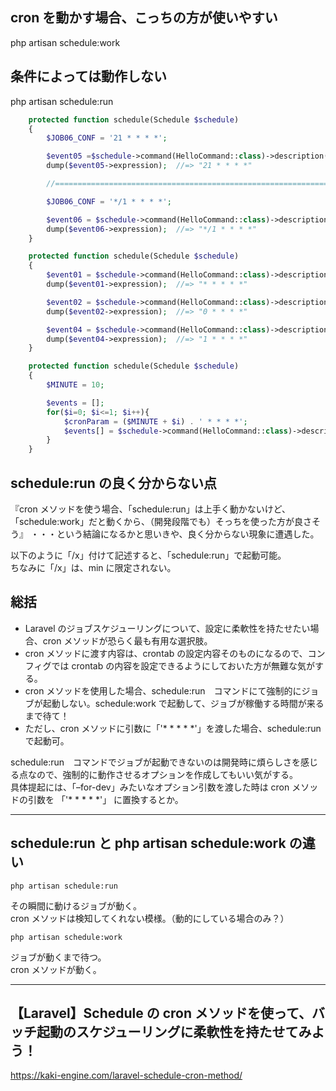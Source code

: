 ## cron を動かす場合、こっちの方が使いやすい
php artisan schedule:work


## 条件によっては動作しない
php artisan schedule:run



```php
    protected function schedule(Schedule $schedule)
    {
        $JOB06_CONF = '21 * * * *';

        $event05 =$schedule->command(HelloCommand::class)->description('Hello command Scheduler')->cron($JOB06_CONF);
        dump($event05->expression);  //=> "21 * * * *"

        //==============================================================

        $JOB06_CONF = '*/1 * * * *';

        $event06 = $schedule->command(HelloCommand::class)->description('Hello command Scheduler')->cron($JOB06_CONF);
        dump($event06->expression);  //=> "*/1 * * * *"
    }
```


```php
    protected function schedule(Schedule $schedule)
    {
        $event01 = $schedule->command(HelloCommand::class)->description('Hello command Scheduler')->everyMinute();
        dump($event01->expression);  //=> "* * * * *"

        $event02 = $schedule->command(HelloCommand::class)->description('Hello command Scheduler')->hourly();
        dump($event02->expression);  //=> "0 * * * *"

        $event04 = $schedule->command(HelloCommand::class)->description('Hello command Scheduler')->cron('1 * * * *');
        dump($event04->expression);  //=> "1 * * * *"
    }
```


```php
    protected function schedule(Schedule $schedule)
    {
        $MINUTE = 10;

        $events = [];
        for($i=0; $i<=1; $i++){
            $cronParam = ($MINUTE + $i) . ' * * * *';
            $events[] = $schedule->command(HelloCommand::class)->description('Hello command Scheduler')->cron($cronParam);
        }
    }
```


## schedule:run の良く分からない点
『cron メソッドを使う場合、「schedule:run」は上手く動かないけど、「schedule:work」だと動くから、（開発段階でも）そっちを使った方が良さそう』
・・・という結論になるかと思いきや、良く分からない現象に遭遇した。  

以下のように「/x」付けて記述すると、「schedule:run」で起動可能。  
ちなみに「/x」は、min に限定されない。  

## 総括
 * Laravel のジョブスケジューリングについて、設定に柔軟性を持たせたい場合、cron メソッドが恐らく最も有用な選択肢。
 * cron メソッドに渡す内容は、crontab の設定内容そのものになるので、コンフィグでは crontab の内容を設定できるようにしておいた方が無難な気がする。
 * cron メソッドを使用した場合、schedule:run　コマンドにて強制的にジョブが起動しない。schedule:work で起動して、ジョブが稼働する時間が来るまで待て！
 * ただし、cron メソッドに引数に「'* * * * *'」を渡した場合、schedule:run で起動可。

schedule:run　コマンドでジョブが起動できないのは開発時に煩らしさを感じる点なので、強制的に動作させるオプションを作成してもいい気がする。  
具体提起には、「–for-dev」みたいなオプション引数を渡した時は cron メソッドの引数を 「'* * * * *'」 に置換するとか。  

______________________________________________________________________________
## schedule:run と php artisan schedule:work の違い
```
php artisan schedule:run
```
その瞬間に動けるジョブが動く。  
cron メソッドは検知してくれない模様。（動的にしている場合のみ？）  


```
php artisan schedule:work
```
ジョブが動くまで待つ。  
cron メソッドが動く。

______________________________________________________________________________
## 【Laravel】Schedule の cron メソッドを使って、バッチ起動のスケジューリングに柔軟性を持たせてみよう！
https://kaki-engine.com/laravel-schedule-cron-method/

